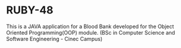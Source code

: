 # RUBY-48
This is a JAVA application for a Blood Bank  developed for the Object Oriented Programming(OOP) module. (BSc in Computer Science and Software Engineering - Cinec Campus) 
